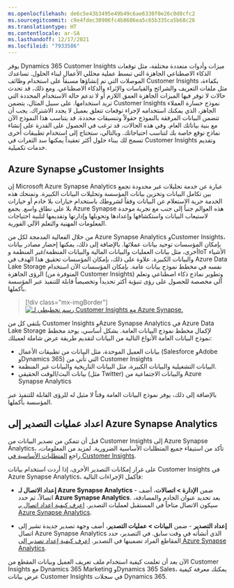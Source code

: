```yaml
---
ms.openlocfilehash: de6c5e43b3495e49b49c6ae6330f0e26c0d0cfc2
ms.sourcegitcommit: c9e4fdec30906fc4b8686ea5c65b335ca5b68c26
ms.translationtype: HT
ms.contentlocale: ar-SA
ms.lasthandoff: 12/17/2021
ms.locfileid: "7933586"
---
```

يوفر Dynamics 365 Customer Insights ميزات وأدوات متعددة مختلفة، مثل توقعات الذكاء الاصطناعي الجاهزة التي تبسط عملية محللي الأعمال لبناء الحلول. تساعدك الموصلات التي تم إنشاؤها مسبقاً على استخدام وظائف Customer Insights بكفاءة، مثل ملفات التعريف والشرائح والقياسات والإثراء والذكاء الاصطناعي. ومع ذلك، قد تحدث حالات لا توفر فيها الميزات الجاهزة العمق اللازم أو لا تدعم حالة الاستخدام المحددة التي تريد استخدامها. على سبيل المثال، يتضمن Customer Insights نموذج خسارة العملاء الجاهز، الذي يمكنك استخدامه لإجراء توقعات تتعلق بعميل لا يجدد الاشتراك. يجب أن تتضمن البيانات المرفقة بالنموذج حقولاً وتنسيقات محددة. قد يتناسب هذا النموذج الآن مع بنية بياناتك العام. وفي هذه الحالات، قد ترغب في الحصول على القدرة على إنشاء نماذج توقع خاصة بك لتناسب احتياجاتك. وبالتالي، ستحتاج إلى استخدام تطبيقات أخرى تسمح لك ببناء حلول أكثر تعقيداً يمكنها سد الثغرات في Customer Insights وتقديم خدمات تكميلية. 

## <a name="azure-synapse-and-customer-insights"></a>Azure Synapse وCustomer Insights 

إن Microsoft Azure Synapse Analytics عبارة عن خدمة تحليلات غير محدودة تجمع بين تكامل البيانات وتخزين بيانات المؤسسة وتحليلات البيانات الكبيرة. وتمنحك هذه الخدمة حرية الاستعلام عن البيانات وفقاً لشروطك باستخدام خيارات بلا خادم أو خيارات بلا على نطاق واسع. يجمع Azure Synapse هذه العوالم جنباً إلى جنب مع تجربة موحدة لاستيعاب البيانات واستكشافها وإعدادها وتحويلها وإدارتها وتقديمها لتلبية احتياجات المعلومات المهنية والتعلم الآلي الفورية.

من خلال الفعالية المدمجة لكل من Azure Synapse Analytics وCustomer Insights، بإمكان المؤسسات توحيد بيانات عملائها. بالإضافة إلى ذلك، يمكنها إحضار مصادر بيانات أخرى، مثل بيانات العمليات والبيانات المالية والبيانات المنظمة/غير المنظمة وIoT الأشياء والبيانات الكبيرة. علاوة على ذلك، بإمكان المؤسسات تحقيق هذا الهدف في Azure Data Lake Storage نفسه في مخطط نموذج بيانات عامة. بإمكان المؤسسات الآن استخدام الرؤى الجاهزة (المتوفرة من Customer Insights) وتطوير نماذج ذكاء اصطناعي وتعلم آلي مخصصة للحصول على رؤى تنبؤية أكثر تحديداً وتخصيصاً قابلة للتنفيذ عبر المؤسسة بأكملها. 

> [!div class="mx-imgBorder"]
> [![رسم تخطيطي لـ Customer Insights مع Azure Synapse.](../media/customer-insights-azure-synapse.png)](../media/customer-insights-azure-synapse.png#lightbox)

يلتقي كل من Customer Insights وAzure Synapse Analytics في Azure Data Lake Storage لإكمال مخطط نموذج البيانات العامة. بشكل أساسي، يوحد مخطط نموذج البيانات العامة الأنواع التالية من البيانات لتقديم طريقة عرض شاملة لعميلك:

- بيانات العميل الموحدة، مثل البيانات من تطبيقات الأعمال (Salesforce وAdobe وDynamics 365) التي تأتي من Customer Insights 
- البيانات التشغيلية والبيانات الكبيرة، مثل البيانات التاريخية والبيانات غير المنظمة. 
- بيانات البث/الوقت الحقيقي (مثل Twitter) والبيانات الاجتماعية من Azure Synapse Analytics 

بالإضافة إلى ذلك، يوفر نموذج البيانات العامة وقتاً لا مثيل له للرؤى القابلة للتنفيذ عبر المؤسسة بأكملها.
 

## <a name="set-up-exports-to-azure-synapse-analytics"></a>اعداد عمليات التصدير إلى Azure Synapse Analytics

قبل أن تتمكن من تصدير البيانات من Customer Insights إلى Azure Synapse Analytics، تأكد من استيفاء جميع المتطلبات الأساسية الضرورية. لمزيد من المعلومات، راجع [المتطلبات الأساسية في Customer Insights](/dynamics365/customer-insights/audience-insights/export-azure-synapse-analytics?azure-portal=true#prerequisites-in-customer-insights). 

على غرار إمكانات التصدير الأخرى، إذا أردت استخدام بيانات Customer Insights في Azure Synapse Analytics، فأكمل الإجراءات التالية:

-   **إعداد الاتصال لـ Azure Synapse Analytics** - ضمن **الإدارة > اتصالات**، أضف اتصالاً، ثم حدد **Azure Synapse Analytics**. بعد تحديد عنوان الخادم والمصادقة، سيكون الاتصال متاحاً في المستقبل لعمليات التصدير. [اعرف كيفية إعداد اتصال بـ Azure Synapse Analytics](/dynamics365/customer-insights/audience-insights/export-azure-synapse-analytics?azure-portal=true#set-up-the-connection-and-export-to-azure-synapse).

-   **إعداد التصدير** - ضمن **البيانات > عمليات التصدير**، أضف وجهة تصدير جديدة تشير إلى اتصال Azure Synapse Analytics الذي أنشأته في وقت سابق. في التصدير، حدد المقاطع المراد تضمينها في التصدير. [اعرف كيفية إعداد تصدير إلى Azure Synapse Analytics](/dynamics365/customer-insights/audience-insights/export-azure-synapse-analytics?azure-portal=true#set-up-the-connection-and-export-to-azure-synapse).

الآن بعد أن تعلمت كيفية استخدام ملف تعريف العميل وبيانات المقطع من Customer Insights مع Dynamics 365 Marketing وDynamics 365 Sales، يمكنك معرفة كيفية عرض بيانات Customer Insights في سجلات Dynamics 365.
